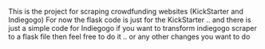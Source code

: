 This is the project for scraping crowdfunding websites (KickStarter and Indiegogo) 
For now the flask code is just for the KickStarter .. 
and there is just a simple code for Indiegogo if you want to transform indiegogo scraper to a flask file then feel free to do it .. or any other changes you want to do 
